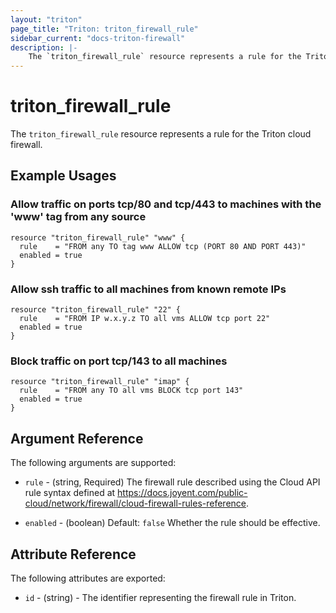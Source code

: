 ```yaml
---
layout: "triton"
page_title: "Triton: triton_firewall_rule"
sidebar_current: "docs-triton-firewall"
description: |-
    The `triton_firewall_rule` resource represents a rule for the Triton cloud firewall.
---
```


# triton\_firewall\_rule

The `triton_firewall_rule` resource represents a rule for the Triton cloud firewall.

## Example Usages

### Allow traffic on ports tcp/80 and tcp/443 to machines with the 'www' tag from any source


```
resource "triton_firewall_rule" "www" {
  rule    = "FROM any TO tag www ALLOW tcp (PORT 80 AND PORT 443)"
  enabled = true
}
```


### Allow ssh traffic to all machines from known remote IPs


```
resource "triton_firewall_rule" "22" {
  rule    = "FROM IP w.x.y.z TO all vms ALLOW tcp port 22"
  enabled = true
}
```



### Block traffic on port tcp/143 to all machines

```
resource "triton_firewall_rule" "imap" {
  rule    = "FROM any TO all vms BLOCK tcp port 143"
  enabled = true
}
```



## Argument Reference

The following arguments are supported:

* `rule` - (string, Required)
    The firewall rule described using the Cloud API rule syntax defined at https://docs.joyent.com/public-cloud/network/firewall/cloud-firewall-rules-reference.

* `enabled` - (boolean)  Default: `false`
    Whether the rule should be effective.

## Attribute Reference

The following attributes are exported:

* `id` - (string) - The identifier representing the firewall rule in Triton.
